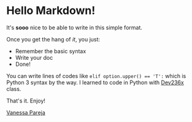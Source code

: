 # Hello Markdown!

It's **sooo** nice to be able to write in this simple format.

Once you get the hang of *it*, you just:

* Remember the basic syntax
* Write your doc
* Done!

You can write lines of codes like `elif option.upper() == 'T':`
which is Python 3 syntax by the way. I learned to code in Python with [Dev236x](https://courses.edx.org/courses/course-v1:Microsoft+DEV236x+2T2018/course/) class.

That's it. Enjoy!

[Vanessa Pareja](https://plus.google.com/+VanessaPareja)
